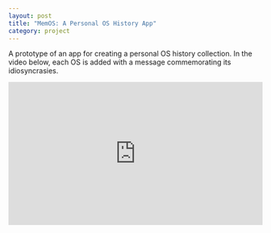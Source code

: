```yaml
---
layout: post
title: "MemOS: A Personal OS History App"
category: project
---
```


A prototype of an app for creating a personal OS history collection. In the video below, each OS is added with a message commemorating its idiosyncrasies.

<div class="text-above-none-below"><div style="padding:56.25% 0 0 0;position:relative;"><iframe src="https://player.vimeo.com/video/189218001?h=f49508617a&title=0&byline=0&portrait=0" style="position:absolute;top:0;left:0;width:100%;height:100%;" frameborder="0" allow="autoplay; fullscreen; picture-in-picture" allowfullscreen></iframe></div><script src="https://player.vimeo.com/api/player.js"></script></div>
